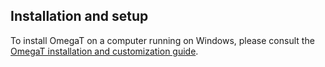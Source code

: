 ## Installation and setup

To install OmegaT on a computer running on Windows, please consult the [OmegaT installation and customization guide](../tec-cb-ome-ins).
